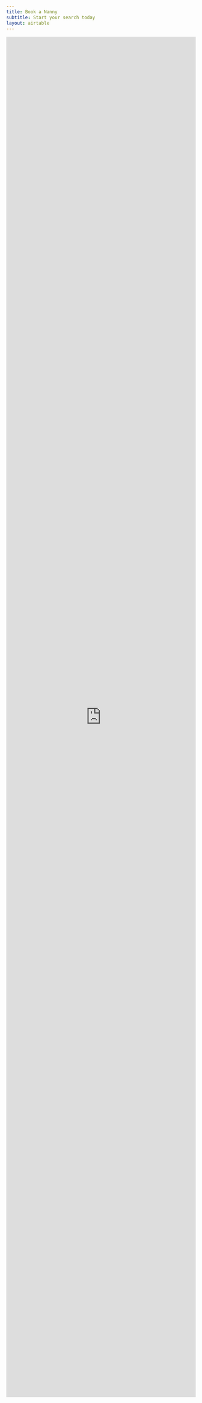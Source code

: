```yaml
---
title: Book a Nanny
subtitle: Start your search today
layout: airtable
---
```


<script src="https://static.airtable.com/js/embed/embed_snippet_v1.js"></script><iframe class="airtable-embed airtable-dynamic-height" src="https://airtable.com/embed/shrPfuuE4KGARfN88?backgroundColor=teal" frameborder="0" onmousewheel="" width="100%" height="3618" style="background: transparent;"></iframe>
